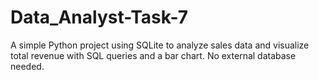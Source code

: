# Data_Analyst-Task-7
A simple Python project using SQLite to analyze sales data and visualize total revenue with SQL queries and a bar chart. No external database needed.
